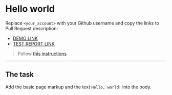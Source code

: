 # Hello world
Replace `<your_account>` with your Github username and copy the links to Pull Request description:
- [DEMO LINK](https://Eli2202P.github.io/layout_hello-world/)
- [TEST REPORT LINK](https://Eli2202P.github.io/layout_hello-world/report/html_report/)

> Follow [this instructions](https://mate-academy.github.io/layout_task-guideline/#how-to-solve-the-layout-tasks-on-github)
___

## The task 
Add the basic page markup and the text `Hello, world!` into the body.
